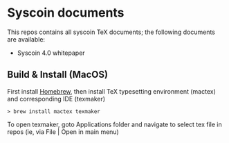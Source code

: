 # Syscoin documents

This repos contains all syscoin TeX documents; the following documents are available:
- Syscoin 4.0 whitepaper

## Build & Install (MacOS)

First install [Homebrew](https://brew.sh), then install TeX typesetting environment (mactex) and corresponding IDE (texmaker)

```
> brew install mactex texmaker
```

To open texmaker, goto Applications folder and navigate to select tex file in repos (ie, via File | Open in main menu)
